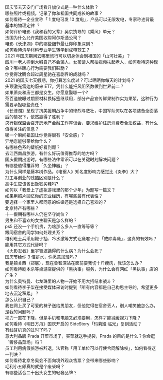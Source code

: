国庆节去天安门广场看升旗仪式是一种什么体验？  
哪些照片或视频，记录了你和祖国共同成长的故事？  
如何看待一企业宣称「 1 度电可发 10 度电」，产品可以无限发电，专家称违背最基本的物理定律 ？  
如何评价电影《我和我的父辈》吴京执导的《乘风》单元？  
法国为什么允许美国收购阿尔斯通公司？  
电影《长津湖》中的哪些细节最让你印象深刻？  
如何看待清华材料专业学生转学到成电软工？  
2021 年国庆期间去哪里旅行可以切身体会到祖国的「山河壮美」？  
四川一老人摔倒大喊自己不会骗人，女孩请人帮拍视频扶起老人，如何看待这种现象？哪些暖心行为需要我们鼓励？  
你觉得沈腾会超过周星驰在喜剧界的成就吗？  
2021 的国庆七天假期，你打算怎么度过？可以晒晒你每天的计划吗？  
头顶激光雷达的蔚来 ET7，凭什么能把风阻系数做到世界前二？  
如果萧炎和唐三都是女生，你愿意娶哪一个?  
茶百道被曝过期原材料换标签继续用，部分产品宣传鲜果制作实为果浆，这种行为需要承担哪些责任？  
《长津湖》呈现了抗美援朝战争中的惨烈与悲壮，中国军队何以在各项装备全面落后的情况下，依然赢得了胜利？  
央行银保监会召开房地产金融工作座谈会，要求维护住房消费者合法权益，有什么值得关注的信息？  
哪一个瞬间祖国让你觉得很有「安全感」?  
异地恋能够带给你什么？  
有哪些色系的壁纸好看到爆？  
去江西南昌旅游，有什么好玩值得推荐的地方吗？  
国庆假期出游时，有哪些法律常识可以在关键时刻解决问题？  
有哪些值得推荐的「久坐神器」？  
为什么同样是藤本树作品，《电锯人》知名度影响力感觉比《炎拳》大？  
打工与创业的残酷区别是什么？  
高中生应该省出饭钱买鞋吗?  
如何以「我爱上了虚拟游戏里的那个少年」为题写一篇文？  
如果用照片回忆你的职业经历，有哪些最有代表性？  
要选择一个家里人都同意的结婚还是选择自己喜欢的？  
北京特产有哪些？  
十一假期有哪些人仍在坚守岗位？  
男生和不喜欢的女生聊天是怎么样的？  
ps5 还没一个手机贵，为啥那么多人一直等等等？  
跟同宿舍的同学如何处理关系？  
塔利班士兵采用鞭子抽、冷水激等方式让瘾君子们 「戒除毒瘾」，这真的有效吗？能用其它方式代替吗？  
《火影忍者》里宇智波鼬得的什么病？为什么会死？  
国庆节给你 3 倍薪水，你愿意加班吗？  
我是镇关西（郑屠），现在鲁智深站在面前要我切十斤瘦肉，我该怎么办？  
如何看待剧本杀等桌游店提供的「黑执事」服务，为什么会有网红「黑执事」店的产生？  
为什么奥特曼、七龙珠里的人物一开始不用大招结束战斗？  
如何看待李子柒在接受媒体采访时提到「所有内容都是自己构思主导的，希望更多地去沉淀积累」？  
怎么认识自己？  
我在网上买了可爱的袜子送给男朋友，但他觉得在宿舍丢人，别人嘲笑他怎么办，是我的问题吗？  
视力一直在下降，但是手机和电脑又必须要用，怎样才能减缓视力下降？  
如何看待《明日方舟》国庆开启的 SideStory「玛莉娅·临光」复刻活动？  
有线耳机真的过时了吗？  
意大利品牌 Prada 开菜市场了，买菜就送手提袋，Prada 的目的是什么？你会逛「奢侈品菜场」吗？  
员工利用病假旅游被辞退，法官称「用工单位可以行使合同解除权」，如何看待这一判决？  
如何看待北京冬奥会不面向境外观众售票？会带来哪些影响？  
毛利小五郎真的就是个废柴吗？  
有哪些适合二十出头女生的轻奢品牌？  
